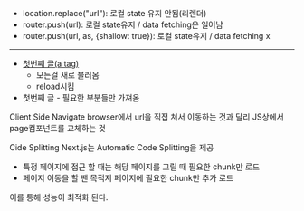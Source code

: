 - location.replace("url"): 로컬 state 유지 안됨(리렌더)
- router.push(url): 로컬 state유지 / data fetching은 일어남
- router.push(url, as, {shallow: true}): 로컬 state유지 / data fetching x

---

- <a href="/posts/first-post">첫번째 글(a tag)</a>
  - 모든걸 새로 불러옴
  - reload시킴
- <Link href="/posts/first-post"><a>첫번째 글</a></Link>
  - 필요한 부분들만 가져옴

Client Side Navigate
browser에서 url을 직접 쳐서 이동하는 것과 달리 JS상에서 page컴포넌트를 교체하는 것

Cide Splitting
Next.js는 Automatic Code Splitting을 제공

- 특정 페이지에 접근 할 때는 해당 페이지를 그릴 때 필요한 chunk만 로드
- 페이지 이동을 할 땐 목적지 페이지에 필요한 chunk만 추가 로드

이를 통해 성능이 최적화 된다.
